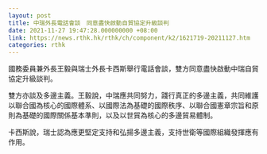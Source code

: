 ```yaml
---
layout: post
title: 中瑞外長電話會談　同意盡快啟動自貿協定升級談判
date: 2021-11-27 19:47:28.000000000 +08:00
link: https://news.rthk.hk/rthk/ch/component/k2/1621719-20211127.htm
categories: rthk
---
```


國務委員兼外長王毅與瑞士外長卡西斯舉行電話會談，雙方同意盡快啟動中瑞自貿協定升級談判。

雙方亦談及多邊主義。王毅說，中瑞應共同努力，踐行真正的多邊主義，共同維護以聯合國為核心的國際體系、以國際法為基礎的國際秩序、以聯合國憲章宗旨和原則為基礎的國際關係基本準則，以及以世貿為核心的多邊貿易體制。

卡西斯說，瑞士認為應更堅定支持和弘揚多邊主義，支持世衛等國際組織發揮應有作用。
